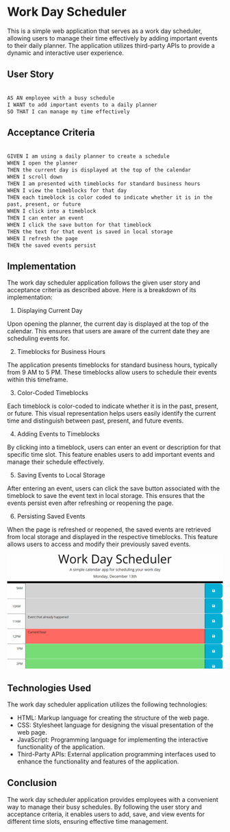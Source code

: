 # Work Day Scheduler

This is a simple web application that serves as a work day scheduler, allowing users to manage their time effectively by adding important events to their daily planner. The application utilizes third-party APIs to provide a dynamic and interactive user experience.

## User Story

```

AS AN employee with a busy schedule
I WANT to add important events to a daily planner
SO THAT I can manage my time effectively
```

## Acceptance Criteria

```

GIVEN I am using a daily planner to create a schedule
WHEN I open the planner
THEN the current day is displayed at the top of the calendar
WHEN I scroll down
THEN I am presented with timeblocks for standard business hours
WHEN I view the timeblocks for that day
THEN each timeblock is color coded to indicate whether it is in the past, present, or future
WHEN I click into a timeblock
THEN I can enter an event
WHEN I click the save button for that timeblock
THEN the text for that event is saved in local storage
WHEN I refresh the page
THEN the saved events persist

```

## Implementation

The work day scheduler application follows the given user story and acceptance criteria as described above. Here is a breakdown of its implementation:

1. Displaying Current Day

Upon opening the planner, the current day is displayed at the top of the calendar. This ensures that users are aware of the current date they are scheduling events for.

2. Timeblocks for Business Hours

The application presents timeblocks for standard business hours, typically from 9 AM to 5 PM. These timeblocks allow users to schedule their events within this timeframe.

3. Color-Coded Timeblocks

Each timeblock is color-coded to indicate whether it is in the past, present, or future. This visual representation helps users easily identify the current time and distinguish between past, present, and future events.

4. Adding Events to Timeblocks

By clicking into a timeblock, users can enter an event or description for that specific time slot. This feature enables users to add important events and manage their schedule effectively.

5. Saving Events to Local Storage

After entering an event, users can click the save button associated with the timeblock to save the event text in local storage. This ensures that the events persist even after refreshing or reopening the page.

6. Persisting Saved Events

When the page is refreshed or reopened, the saved events are retrieved from local storage and displayed in the respective timeblocks. This feature allows users to access and modify their previously saved events.


![](https://github.com/YaBoiAli/BcChallenge5/blob/main/assets/img/05-third-party-apis-homework-demo.gif)

## Technologies Used

The work day scheduler application utilizes the following technologies:

- HTML: Markup language for creating the structure of the web page.
- CSS: Stylesheet language for designing the visual presentation of the web page.
- JavaScript: Programming language for implementing the interactive functionality of the application.
- Third-Party APIs: External application programming interfaces used to enhance the functionality and features of the application.

## Conclusion

The work day scheduler application provides employees with a convenient way to manage their busy schedules. By following the user story and acceptance criteria, it enables users to add, save, and view events for different time slots, ensuring effective time management.
